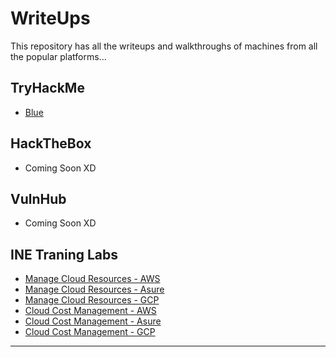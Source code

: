 # WriteUps
This repository has all the writeups and walkthroughs of machines from all the popular platforms... 

## TryHackMe

- [Blue](https://github.com/iabdullah215/WriteUps/blob/main/TryHackMe/thm.Blue.md)

## HackTheBox

- Coming Soon XD

## VulnHub

- Coming Soon XD

## INE Traning Labs

- [Manage Cloud Resources - AWS](https://github.com/iabdullah215/WriteUps/blob/main/INE/ICCA/ine.icca.lab.01.md)
- [Manage Cloud Resources - Asure](https://github.com/iabdullah215/WriteUps/blob/main/INE/ICCA/ine.icca.lab.03.md)
- [Manage Cloud Resources - GCP](https://github.com/iabdullah215/WriteUps/blob/main/INE/ICCA/ine.icca.lab.02.md)
- [Cloud Cost Management - AWS](https://github.com/iabdullah215/WriteUps/blob/main/INE/ICCA/ine.icca.lab.04.md)
- [Cloud Cost Management - Asure](https://github.com/iabdullah215/WriteUps/blob/main/INE/ICCA/ine.icca.lab.05.md)
- [Cloud Cost Management - GCP](https://github.com/iabdullah215/WriteUps/blob/main/INE/ICCA/ine.icca.lab.06.md)

---

